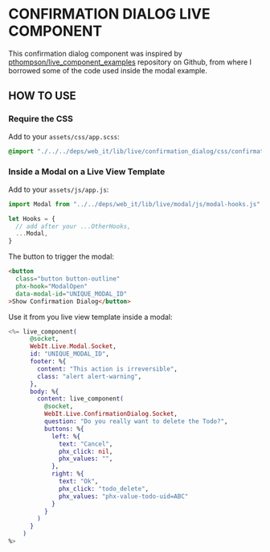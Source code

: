# CONFIRMATION DIALOG LIVE COMPONENT

This confirmation dialog component was inspired by [pthompson/live_component_examples](https://github.com/pthompson/live_component_examples) repository on Github, from where I borrowed some of the code used inside the modal example.

## HOW TO USE

### Require the CSS

Add to your `assets/css/app.scss`:

```css
@import "./../../deps/web_it/lib/live/confirmation_dialog/css/confirmation_dialog.css";
```

### Inside a Modal on a Live View Template

Add to your `assets/js/app.js`:

```js
import Modal from "../../deps/web_it/lib/live/modal/js/modal-hooks.js"

let Hooks = {
  // add after your ...OtherHooks,
  ...Modal,
}
```

The button to trigger the modal:

```html
<button
  class="button button-outline"
  phx-hook="ModalOpen"
  data-modal-id="UNIQUE_MODAL_ID"
>Show Confirmation Dialog</button>
```

Use it from you live view template inside a modal:

```elixir
<%= live_component(
      @socket,
      WebIt.Live.Modal.Socket,
      id: "UNIQUE_MODAL_ID",
      footer: %{
        content: "This action is irreversible",
        class: "alert alert-warning",
      },
      body: %{
        content: live_component(
          @socket,
          WebIt.Live.ConfirmationDialog.Socket,
          question: "Do you really want to delete the Todo?",
          buttons: %{
            left: %{
              text: "Cancel",
              phx_click: nil,
              phx_values: "",
            },
            right: %{
              text: "Ok",
              phx_click: "todo_delete",
              phx_values: "phx-value-todo-uid=ABC"
            }
          }
        )
      }
    )
%>
```
